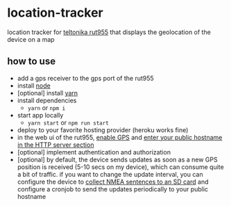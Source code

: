 # location-tracker

location tracker for [teltonika rut955](https://teltonika-networks.com/product/rut955/) that displays the geolocation of the device on a map

## how to use

- add a gps receiver to the gps port of the rut955
- install [node](https://nodejs.org/en/)
- [optional] install [yarn](https://yarnpkg.com/lang/en/)
- install dependencies
  - `yarn` or `npm i`
- start app locally
  - `yarn start` or `npm run start`
- deploy to your favorite hosting provider (heroku works fine)
- in the web ui of the rut955, [enable GPS](https://wiki.teltonika.lt/view/RUT955_GPS) and [enter your public hostname in the HTTP server section](https://wiki.teltonika.lt/view/RUT955_GPS#HTTPS.2FHTTP_Server_Settings)
- [optional] implement authentication and authorization
- [optional] by default, the device sends updates as soon as a new GPS position is received (5-10 secs on my device), which can consume quite a bit of traffic. if you want to change the update interval, you can configure the device to [collect NMEA sentences to an SD card](https://wiki.teltonika.lt/view/RUT955_GPS#NMEA_collecting) and configure a cronjob to send the updates periodically to your public hostname
